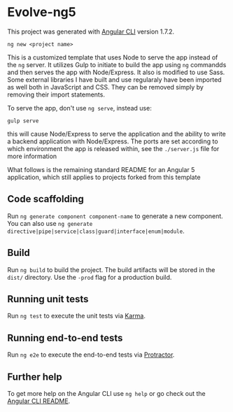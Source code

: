 # Evolve-ng5

This project was generated with [Angular CLI](https://github.com/angular/angular-cli) version 1.7.2.


	ng new <project name>


This is a customized template that uses Node to serve the app instead of the `ng` server. It utilizes Gulp to initiate to build the app using `ng` commandds and then serves the app with Node/Express. It also is modified to use Sass. Some external libraries I have built and use regularaly have been imported as well both in JavaScript and CSS. They can be removed simply by removing their import statements.


To serve the app, don't use `ng serve`, instead use:


	gulp serve


this will cause Node/Express to serve the application and the ability to write a backend application with Node/Express. The ports are set according to which environment the app is released within, see the `./server.js` file for more information



What follows is the remaining standard README for an Angular 5 application, which still applies to projects forked from this template


## Code scaffolding

Run `ng generate component component-name` to generate a new component. You can also use `ng generate directive|pipe|service|class|guard|interface|enum|module`.

## Build

Run `ng build` to build the project. The build artifacts will be stored in the `dist/` directory. Use the `-prod` flag for a production build.

## Running unit tests

Run `ng test` to execute the unit tests via [Karma](https://karma-runner.github.io).

## Running end-to-end tests

Run `ng e2e` to execute the end-to-end tests via [Protractor](http://www.protractortest.org/).

## Further help

To get more help on the Angular CLI use `ng help` or go check out the [Angular CLI README](https://github.com/angular/angular-cli/blob/master/README.md).
